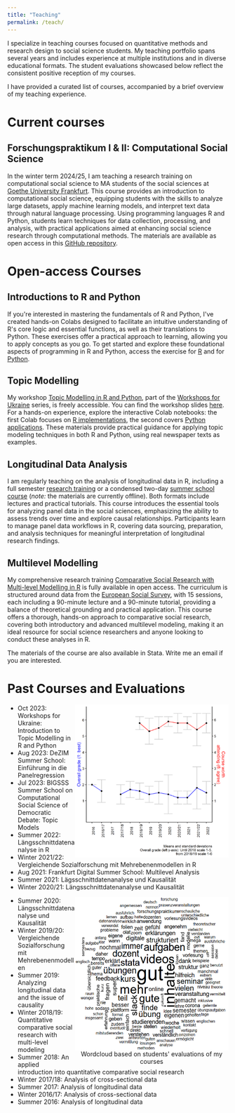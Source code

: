 ```yaml
---
title: "Teaching"
permalink: /teach/
---
```


I specialize in teaching courses focused on quantitative methods and research design to social science students. My teaching portfolio spans several years and includes experience at multiple institutions and in diverse educational formats. The student evaluations showcased below reflect the consistent positive reception of my courses.

I have provided a curated list of courses, accompanied by a brief overview of my teaching experience.

Current courses
======

Forschungspraktikum I & II: Computational Social Science
------

In the winter term 2024/25, I am teaching a research training on computational social science to MA students of the social sciences at [Goethe University Frankfurt](https://qis.server.uni-frankfurt.de/qisserver/rds?state=verpublish&status=init&vmfile=no&publishid=383699&moduleCall=webInfo&publishConfFile=webInfo&publishSubDir=veranstaltung). This course provides an introduction to computational social science, equipping students with the skills to analyze large datasets, apply machine learning models, and interpret text data through natural language processing. Using programming languages R and Python, students learn techniques for data collection, processing, and analysis, with practical applications aimed at enhancing social science research through computational methods. The materials are available as open access in this [GitHub repository](https://github.com/czymara/CSS_WS24).

Open-access Courses
======

Introductions to R and Python
------

If you're interested in mastering the fundamentals of R and Python, I've created hands-on Colabs designed to facilitate an intuitive understanding of R's core logic and essential functions, as well as their translations to Python. These exercises offer a practical approach to learning, allowing you to apply concepts as you go. To get started and explore these foundational aspects of programming in R and Python, access the exercise for [R](https://colab.research.google.com/github/czymara/czymara.github.io/blob/master/_teaching/Intro_to_R.ipynb) and for [Python](https://colab.research.google.com/github/czymara/czymara.github.io/blob/master/_teaching/Intro_to_Python.ipynb).

Topic Modelling
------

My workshop [Topic Modelling in R and Python](https://sites.google.com/view/dariia-mykhailyshyna/main/r-workshops-for-ukraine#h.k2gh03lf4lre), part of the [Workshops for Ukraine](https://sites.google.com/view/dariia-mykhailyshyna/main/r-workshops-for-ukraine) series, is freely accessible. You can find the workshop slides [here](https://czymara.com/teaching/topic_models_Ukraine_23.html). For a hands-on experience, explore the interactive Colab notebooks: the first Colab focuses on [R implementations](https://colab.research.google.com/github/czymara/czymara.github.io/blob/master/_teaching/topic_models_Ukraine_23_R.ipynb), the second covers [Python applications](https://colab.research.google.com/github/czymara/czymara.github.io/blob/master/_teaching/topic_models_Ukraine_23_BERTopic.ipynb). These materials provide practical guidance for applying topic modeling techniques in both R and Python, using real newspaper texts as examples.

Longitudinal Data Analysis
------

I am regularly teaching on the analysis of longitudinal data in R, including a full semester [research training](https://github.com/czymara/LongitudinalDataAnalysis) or a condensed two-day [summer school course](https://github.com/czymara/panelreg_DeZIM) (*note:* the materials are currently offline). Both formats include lectures and practical tutorials. This course introduces the essential tools for analyzing panel data in the social sciences, emphasizing the ability to assess trends over time and explore causal relationships. Participants learn to manage panel data workflows in R, covering data sourcing, preparation, and analysis techniques for meaningful interpretation of longitudinal research findings.

Multilevel Modelling
------

My comprehensive research training [Comparative Social Research with Multi-level Modelling in R](https://github.com/czymara/CompSocResearch) is fully available in open access. The curriculum is structured around data from the [European Social Survey](https://www.europeansocialsurvey.org/), with 15 sessions, each including a 90-minute lecture and a 90-minute tutorial, providing a balance of theoretical grounding and practical application. This course offers a thorough, hands-on approach to comparative social research, covering both introductory and advanced multilevel modeling, making it an ideal resource for social science researchers and anyone looking to conduct these analyses in R.

The materials of the course are also available in Stata. Write me an email if you are interested.

Past Courses and Evaluations
======

<img src="/code/teachingevaluations/out/evalovertime.png" width="350" height="350" align="right">

- Oct 2023: Workshops for Ukraine: Introduction to Topic Modelling in R and Python
- Aug 2023: DeZIM Summer School: Einführung in die Panelregression
- Jul 2023: BIGSSS Summer School on Computational Social Science of Democratic Debate: Topic 
Models
- Summer 2022: Längsschnittdatenanalyse in R
- Winter 2021/22: Vergleichende Sozialforschung mit Mehrebenenmodellen in R
- Aug 2021: Frankfurt Digital Summer School: Multilevel Analysis
- Summer 2021: Lägsschnittdatenanalyse und Kausalität
- Winter 2020/21: Längsschnittdatenanalyse und Kausalität

<div style="width:350px;height:350;float: right;">
    <img src="/code/teachingevaluations/out/lehrewordcloud.png" width="350" height="350" align="right" title="Wordcloud based on students' evaluations of my courses">
    <figcaption align = "center">Wordcloud based on students' evaluations of my courses</figcaption>
</div>

- Summer 2020: Längsschnittdatenanalyse und Kausalität
- Winter 2019/20: Vergleichende Sozialforschung mit Mehrebenenmodellen
- Summer 2019: Analyzing longitudinal data and the issue of causality
- Winter 2018/19: Quantitative comparative social research with multi-level modeling
- Summer 2018: An applied introduction into quantitative comparative social research
- Winter 2017/18: Analysis of cross-sectional data
- Summer 2017: Analysis of longitudinal data
- Winter 2016/17: Analysis of cross-sectional data
- Summer 2016: Analysis of longitudinal data

